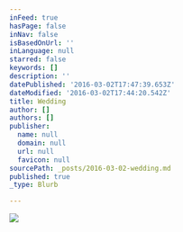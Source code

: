 ```yaml
---
inFeed: true
hasPage: false
inNav: false
isBasedOnUrl: ''
inLanguage: null
starred: false
keywords: []
description: ''
datePublished: '2016-03-02T17:47:39.653Z'
dateModified: '2016-03-02T17:44:20.542Z'
title: Wedding
author: []
authors: []
publisher:
  name: null
  domain: null
  url: null
  favicon: null
sourcePath: _posts/2016-03-02-wedding.md
published: true
_type: Blurb

---
```

![](https://the-grid-user-content.s3-us-west-2.amazonaws.com/e525b235-57bc-4076-abe8-8c62cb6c1001.jpg)